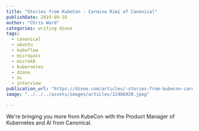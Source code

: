 ```yaml
---
title: "Stories from KubeCon - Carmine Rimi of Canonical"
publishDate: 2019-09-18
author: "Chris Ward"
categories: writing dzone
tags: 
  - canonical
  - ubuntu
  - kubeflow
  - micropass
  - microk8
  - kubernetes
  - dzone
  - ai
  - interview
publication_url: "https://dzone.com/articles/-stories-from-kubecon-carmine-rimi-of-canonical"
image: "../../../assets/images/articles/12486920.jpeg"

---
```

We're bringing you more from KubeCon with the Product Manager of Kubernetes and AI from Canonical.


